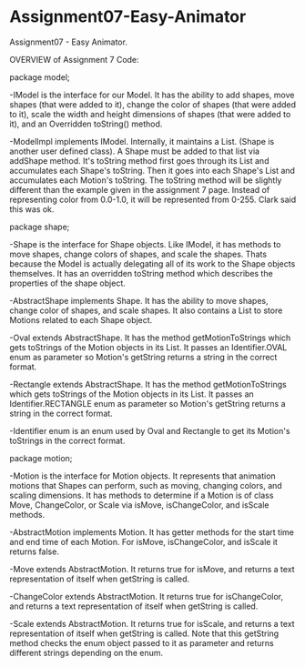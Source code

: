 # Assignment07-Easy-Animator
Assignment07 - Easy Animator.

OVERVIEW of Assignment 7 Code:

package model;

-IModel is the interface for our Model. It has the ability to add shapes,
 move shapes (that were added to it), change the color of shapes (that 
 were added to it), scale the width and height dimensions of shapes
 (that were added to it), and an Overridden toString() method.

-ModelImpl implements IModel. Internally, it maintains a List<Shape>. 
 (Shape is another user defined class). A Shape must be added to that
 list via addShape method.
 It's toString method first goes through its
 List<Shape> and accumulates each Shape's toString. Then it goes into
 each Shape's List<Motion> and accumulates each Motion's toString.
 The toString method will be slightly different than the example given in
 the assignment 7 page. Instead of representing color from 0.0-1.0, it 
 will be represented from 0-255. Clark said this was ok.


package shape;

-Shape is the interface for Shape objects. Like IModel, it has methods to
 move shapes, change colors of shapes, and scale the shapes. Thats because
 the Model is actually delegating all of its work to the Shape objects 
 themselves. It has an overridden toString method which describes the
 properties of the shape object.

-AbstractShape implements Shape. It has the ability to move shapes, 
 change color of shapes, and scale shapes. It also contains a List<Motion>
 to store Motions related to each Shape object.

-Oval extends AbstractShape. It has the method getMotionToStrings which
 gets toStrings of the Motion objects in its List<Motion>. It passes an
 Identifier.OVAL enum as parameter so Motion's getString returns a string
 in the correct format.

-Rectangle extends AbstractShape. It has the method getMotionToStrings 
 which gets toStrings of the Motion objects in its List<Motion>. It passes
 an Identifier.RECTANGLE enum as parameter so Motion's getString returns a 
 string in the correct format.

-Identifier enum is an enum used by Oval and Rectangle to get its Motion's 
 toStrings in the correct format.


package motion;

-Motion is the interface for Motion objects. It represents that animation
 motions that Shapes can perform, such as moving, changing colors, and 
 scaling dimensions. It has methods to determine if a Motion is of class
 Move, ChangeColor, or Scale via isMove, isChangeColor, and isScale 
 methods.

-AbstractMotion implements Motion. It has getter methods for the start time
 and end time of each Motion. For isMove, isChangeColor, and isScale it 
 returns false.

-Move extends AbstractMotion. It returns true for isMove, and returns a 
 text representation of itself when getString is called.

-ChangeColor extends AbstractMotion. It returns true for isChangeColor,
 and returns a text representation of itself when getString is called.

-Scale extends AbstractMotion. It returns true for isScale, and returns a
 text representation of itself when getString is called. Note that this
 getString method checks the enum object passed to it as parameter and 
 returns different strings depending on the enum.
 
